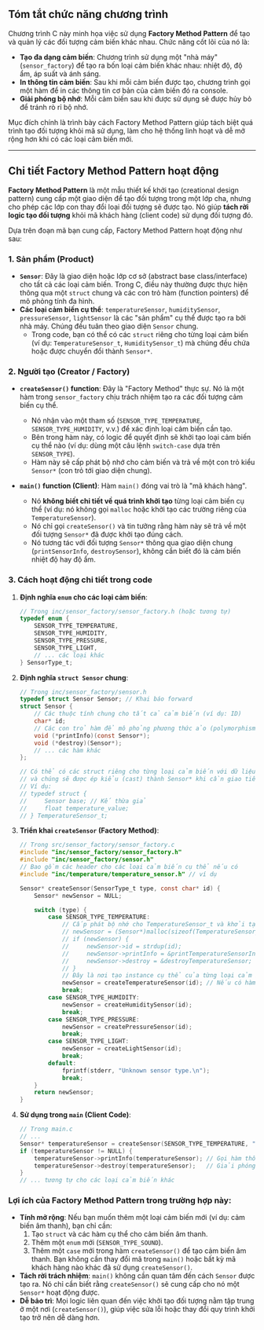 ## Tóm tắt chức năng chương trình

Chương trình C này minh họa việc sử dụng **Factory Method Pattern** để tạo và quản lý các đối tượng cảm biến khác nhau. Chức năng cốt lõi của nó là:

* **Tạo đa dạng cảm biến**: Chương trình sử dụng một "nhà máy" (`sensor_factory`) để tạo ra bốn loại cảm biến khác nhau: nhiệt độ, độ ẩm, áp suất và ánh sáng.
* **In thông tin cảm biến**: Sau khi mỗi cảm biến được tạo, chương trình gọi một hàm để in các thông tin cơ bản của cảm biến đó ra console.
* **Giải phóng bộ nhớ**: Mỗi cảm biến sau khi được sử dụng sẽ được hủy bỏ để tránh rò rỉ bộ nhớ.

Mục đích chính là trình bày cách Factory Method Pattern giúp tách biệt quá trình tạo đối tượng khỏi mã sử dụng, làm cho hệ thống linh hoạt và dễ mở rộng hơn khi có các loại cảm biến mới.

---

## Chi tiết Factory Method Pattern hoạt động

**Factory Method Pattern** là một mẫu thiết kế khởi tạo (creational design pattern) cung cấp một giao diện để tạo đối tượng trong một lớp cha, nhưng cho phép các lớp con thay đổi loại đối tượng sẽ được tạo. Nó giúp **tách rời logic tạo đối tượng** khỏi mã khách hàng (client code) sử dụng đối tượng đó.

Dựa trên đoạn mã bạn cung cấp, Factory Method Pattern hoạt động như sau:

### 1. Sản phẩm (Product)

* **`Sensor`**: Đây là giao diện hoặc lớp cơ sở (abstract base class/interface) cho tất cả các loại cảm biến. Trong C, điều này thường được thực hiện thông qua một `struct` chung và các con trỏ hàm (function pointers) để mô phỏng tính đa hình.
* **Các loại cảm biến cụ thể**: `temperatureSensor`, `humiditySensor`, `pressureSensor`, `lightSensor` là các "sản phẩm" cụ thể được tạo ra bởi nhà máy. Chúng đều tuân theo giao diện `Sensor` chung.
    * Trong code, bạn có thể có các `struct` riêng cho từng loại cảm biến (ví dụ: `TemperatureSensor_t`, `HumiditySensor_t`) mà chúng đều chứa hoặc được chuyển đổi thành `Sensor*`.

### 2. Người tạo (Creator / Factory)

* **`createSensor()` function**: Đây là "Factory Method" thực sự. Nó là một hàm trong `sensor_factory` chịu trách nhiệm tạo ra các đối tượng cảm biến cụ thể.
    * Nó nhận vào một tham số (`SENSOR_TYPE_TEMPERATURE`, `SENSOR_TYPE_HUMIDITY`, v.v.) để xác định loại cảm biến cần tạo.
    * Bên trong hàm này, có logic để quyết định sẽ khởi tạo loại cảm biến cụ thể nào (ví dụ: dùng một câu lệnh `switch-case` dựa trên `SENSOR_TYPE`).
    * Hàm này sẽ cấp phát bộ nhớ cho cảm biến và trả về một con trỏ kiểu `Sensor*` (con trỏ tới giao diện chung).

* **`main()` function (Client)**: Hàm `main()` đóng vai trò là "mã khách hàng".
    * Nó **không biết chi tiết về quá trình khởi tạo** từng loại cảm biến cụ thể (ví dụ: nó không gọi `malloc` hoặc khởi tạo các trường riêng của `TemperatureSensor`).
    * Nó chỉ gọi `createSensor()` và tin tưởng rằng hàm này sẽ trả về một đối tượng `Sensor*` đã được khởi tạo đúng cách.
    * Nó tương tác với đối tượng `Sensor*` thông qua giao diện chung (`printSensorInfo`, `destroySensor`), không cần biết đó là cảm biến nhiệt độ hay độ ẩm.

### 3. Cách hoạt động chi tiết trong code

1.  **Định nghĩa `enum` cho các loại cảm biến**:
    ```c
    // Trong inc/sensor_factory/sensor_factory.h (hoặc tương tự)
    typedef enum {
        SENSOR_TYPE_TEMPERATURE,
        SENSOR_TYPE_HUMIDITY,
        SENSOR_TYPE_PRESSURE,
        SENSOR_TYPE_LIGHT,
        // ... các loại khác
    } SensorType_t;
    ```

2.  **Định nghĩa `struct Sensor` chung**:
    ```c
    // Trong inc/sensor_factory/sensor.h
    typedef struct Sensor Sensor; // Khai báo forward
    struct Sensor {
        // Các thuộc tính chung cho tất cả cảm biến (ví dụ: ID)
        char* id;
        // Các con trỏ hàm để mô phỏng phương thức ảo (polymorphism)
        void (*printInfo)(const Sensor*);
        void (*destroy)(Sensor*);
        // ... các hàm khác
    };

    // Có thể có các struct riêng cho từng loại cảm biến với dữ liệu đặc thù
    // và chúng sẽ được ép kiểu (cast) thành Sensor* khi cần giao tiếp chung.
    // Ví dụ:
    // typedef struct {
    //     Sensor base; // Kế thừa giả
    //     float temperature_value;
    // } TemperatureSensor_t;
    ```

3.  **Triển khai `createSensor` (Factory Method)**:
    ```c
    // Trong src/sensor_factory/sensor_factory.c
    #include "inc/sensor_factory/sensor_factory.h"
    #include "inc/sensor_factory/sensor.h"
    // Bao gồm các header cho các loại cảm biến cụ thể nếu có
    #include "inc/temperature/temperature_sensor.h" // ví dụ

    Sensor* createSensor(SensorType_t type, const char* id) {
        Sensor* newSensor = NULL;

        switch (type) {
            case SENSOR_TYPE_TEMPERATURE:
                // Cấp phát bộ nhớ cho TemperatureSensor_t và khởi tạo các hàm
                // newSensor = (Sensor*)malloc(sizeof(TemperatureSensor_t));
                // if (newSensor) {
                //     newSensor->id = strdup(id);
                //     newSensor->printInfo = &printTemperatureSensorInfo; // Hàm riêng của nhiệt độ
                //     newSensor->destroy = &destroyTemperatureSensor;
                // }
                // Đây là nơi tạo instance cụ thể của từng loại cảm biến
                newSensor = createTemperatureSensor(id); // Nếu có hàm create riêng cho từng loại
                break;
            case SENSOR_TYPE_HUMIDITY:
                newSensor = createHumiditySensor(id);
                break;
            case SENSOR_TYPE_PRESSURE:
                newSensor = createPressureSensor(id);
                break;
            case SENSOR_TYPE_LIGHT:
                newSensor = createLightSensor(id);
                break;
            default:
                fprintf(stderr, "Unknown sensor type.\n");
                break;
        }
        return newSensor;
    }
    ```

4.  **Sử dụng trong `main` (Client Code)**:
    ```c
    // Trong main.c
    // ...
    Sensor* temperatureSensor = createSensor(SENSOR_TYPE_TEMPERATURE, "1");
    if (temperatureSensor != NULL) {
        temperatureSensor->printInfo(temperatureSensor); // Gọi hàm thông qua con trỏ hàm
        temperatureSensor->destroy(temperatureSensor);   // Giải phóng thông qua con trỏ hàm
    }
    // ... tương tự cho các loại cảm biến khác
    ```

### Lợi ích của Factory Method Pattern trong trường hợp này:

* **Tính mở rộng**: Nếu bạn muốn thêm một loại cảm biến mới (ví dụ: cảm biến âm thanh), bạn chỉ cần:
    1.  Tạo `struct` và các hàm cụ thể cho cảm biến âm thanh.
    2.  Thêm một `enum` mới (`SENSOR_TYPE_SOUND`).
    3.  Thêm một `case` mới trong hàm `createSensor()` để tạo cảm biến âm thanh.
    Bạn không cần thay đổi mã trong `main()` hoặc bất kỳ mã khách hàng nào khác đã sử dụng `createSensor()`.
* **Tách rời trách nhiệm**: `main()` không cần quan tâm đến cách `Sensor` được tạo ra. Nó chỉ cần biết rằng `createSensor()` sẽ cung cấp cho nó một `Sensor*` hoạt động được.
* **Dễ bảo trì**: Mọi logic liên quan đến việc khởi tạo đối tượng nằm tập trung ở một nơi (`createSensor()`), giúp việc sửa lỗi hoặc thay đổi quy trình khởi tạo trở nên dễ dàng hơn.